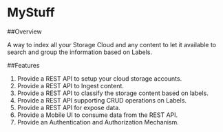 MyStuff
========

##Overview

A way to index all your Storage Cloud and any content to let it available to search and group the information based on Labels.

##Features

1. Provide a REST API to setup your cloud storage accounts.
2. Provide a REST API to Ingest content.
3. Provide a REST API to classify the storage content based on labels.
4. Provide a REST API supporting CRUD operations on Labels.
5. Provide a REST API for expose data.
6. Provide a Mobile UI to consume data from the REST API.
7. Provide an Authentication and Authorization Mechanism.